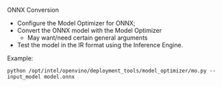 ONNX Conversion

- Configure the Model Optimizer for ONNX;
- Convert the ONNX model with the Model Optimizer
	- May want/need certain general arguments
- Test the model in the IR format using the Inference Engine.

Example: 

```
python /opt/intel/openvino/deployment_tools/model_optimizer/mo.py --input_model model.onnx
```